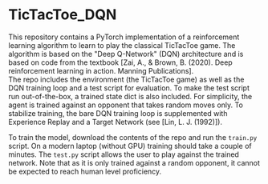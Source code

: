 # TicTacToe_DQN
This repository contains a PyTorch implementation of a reinforcement learning algorithm to learn to play the classical TicTacToe game. The algorithm is based on the "Deep Q-Network" (DQN) architecture and is based on code from the textbook [Zai, A., & Brown, B. (2020). Deep reinforcement learning in action. Manning Publications].  
The repo includes the environment (the TicTacToe game) as well as the DQN training loop and a test script for evaluation. To make the test script run out-of-the-box, a trained state dict is also included. For simplicity, the agent is trained against an opponent that takes random moves only.
To stabilize training, the bare DQN training loop is supplemented with Experience Replay and a Target Network (see [Lin, L. J. (1992)]).

To train the model, download the contents of the repo and run the `train.py` script. On a modern laptop (without GPU) training should take a couple of minutes. The `test.py` script allows the user to play against the trained network. Note that as it is only trained against a random opponent, it cannot be expected to reach human level proficiency.

